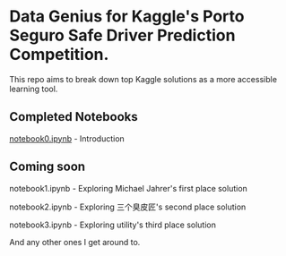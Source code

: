 # Data Genius for Kaggle's Porto Seguro Safe Driver Prediction Competition.

This repo aims to break down top Kaggle solutions as a more accessible learning tool.

## Completed Notebooks
[notebook0.ipynb](https://github.com/lwcj/datagenius_portoseguro/blob/master/notebook0.ipynb) - Introduction

## Coming soon
notebook1.ipynb - Exploring Michael Jahrer's first place solution

notebook2.ipynb - Exploring 三个臭皮匠's second place solution

notebook3.ipynb - Exploring utility's third place solution

And any other ones I get around to.
